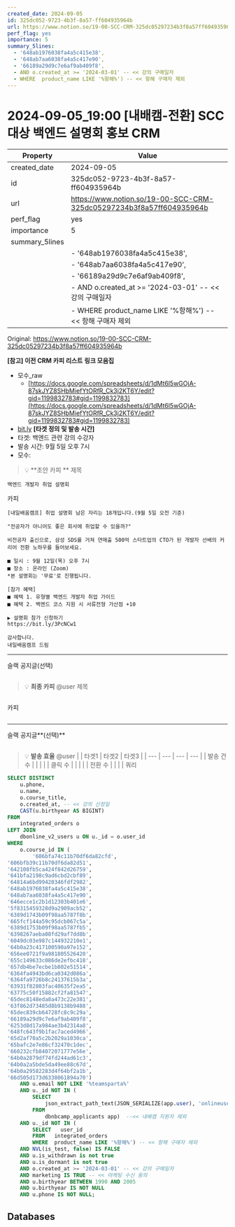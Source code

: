 ```yaml
---
created_date: 2024-09-05
id: 325dc052-9723-4b3f-8a57-ff604935964b
url: https://www.notion.so/19-00-SCC-CRM-325dc05297234b3f8a57ff604935964b
perf_flag: yes
importance: 5
summary_5lines:
  - '648ab1976038fa4a5c415e38',
  - '648ab7aa6038fa4a5c417e90',
  - '66189a29d9c7e6af9ab409f8',
  - AND o.created_at >= '2024-03-01' -- << 강의 구매일자
  - WHERE  product_name LIKE '%항해%') -- << 항해 구매자 제외
---
```


# 2024-09-05_19:00 [내배캠-전환] SCC 대상 백엔드 설명회 홍보 CRM

| Property | Value |
| --- | --- |
| created_date | 2024-09-05 |
| id | 325dc052-9723-4b3f-8a57-ff604935964b |
| url | https://www.notion.so/19-00-SCC-CRM-325dc05297234b3f8a57ff604935964b |
| perf_flag | yes |
| importance | 5 |
| summary_5lines | |
|  | - '648ab1976038fa4a5c415e38', |
|  | - '648ab7aa6038fa4a5c417e90', |
|  | - '66189a29d9c7e6af9ab409f8', |
|  | - AND o.created_at >= '2024-03-01' -- << 강의 구매일자 |
|  | - WHERE  product_name LIKE '%항해%') -- << 항해 구매자 제외 |

Original: https://www.notion.so/19-00-SCC-CRM-325dc05297234b3f8a57ff604935964b

**[참고] 이전 CRM 카피 리스트**
**링크 모음집**
- 모수_raw
  - [https://docs.google.com/spreadsheets/d/1dMt6l5wGOjA-87skJYZ8SHbMiefYtORfR_Ck3j2KT6Y/edit?gid=1199832783#gid=1199832783](https://docs.google.com/spreadsheets/d/1dMt6l5wGOjA-87skJYZ8SHbMiefYtORfR_Ck3j2KT6Y/edit?gid=1199832783#gid=1199832783)
- [bit.ly](http://bit.ly/)
**[타겟 정의 및 발송 시간]**
- 타겟: 백엔드 관련 강의 수강자
- 발송 시간: 9월 5일 오후 7시
- 모수: 
> 💡 **초안 카피 **
제목
```plain text
백엔드 개발자 취업 설명회 
```
카피
```plain text
[내일배움캠프] 취업 설명회 남은 자리는 18개입니다.(9월 5일 오전 기준)

"전공자가 아니어도 좋은 회사에 취업할 수 있을까?"

비전공자 출신으로, 삼성 SDS를 거쳐 연매출 500억 스타트업의 CTO가 된 개발자 선배의 커리어 전환 노하우를 들어보세요.

■ 일시 : 9월 12일(목) 오후 7시
■ 장소 : 온라인 (Zoom)
*본 설명회는 '무료'로 진행됩니다.

[참가 혜택]
■ 혜택 1. 유형별 백엔드 개발자 취업 가이드
■ 혜택 2. 백엔드 코스 지원 시 서류전형 가산점 +10

▶ 설명회 참가 신청하기
https://bit.ly/3PcNCw1

감사합니다.
내일배움캠프 드림
```

---
슬랙 공지글(선택)
```plain text

```
> 💡 **최종 카피** @user 
제목
```plain text

```
카피
```plain text

```

---
슬랙 공지글**(선택)**
```plain text

```
> 💡 **발송 효율** @user 
|  | 타겟1 | 타겟2 | 타겟3 |
| --- | --- | --- | --- |
| 발송 건수 |  |  |  |
| 클릭 수  |  |  |  |
| 전환 수 |  |  |  |
쿼리
```sql
SELECT DISTINCT 
    u.phone, 
    u.name, 
    o.course_title,
    o.created_at, -- << 강의 신청일
    CAST(u.birthyear AS BIGINT)
FROM 
    integrated_orders o
LEFT JOIN 
    dbonline_v2_users u ON u._id = o.user_id
WHERE 
    o.course_id IN (
        '606bfa74c11b70df6da82cfd',
'606bfb39c11b70df6da82d51',
'642108fb5ca424f842d26759',
'641bfa2198c9ad6cbd2cbf89',
'64814a6bd99420346fdf2982',
'648ab1976038fa4a5c415e38',
'648ab7aa6038fa4a5c417e90',
'646ecce1c2b1d12303b401e6',
'5f8315459328d9a2909acb52',
'6389d1743b09f98aa5787f8b',
'665fcf144a59c95dcb067c5a',
'6389d1753b09f98aa5787fb5',
'6398267aeba08fd29af7dd8b',
'6049dc03e987c144932210e1',
'64b0a23c417100590a97e152',
'656ee0721f9a981805526420',
'655c149633c086de2efbc418',
'657db4be7ecbe1b802e51514',
'6364fa4943bd6ca0342d086a',
'6364fa9726b8c24137615b3a',
'63931f82803fac40635f2ea5',
'63775c50f15882cf2fa81547',
'65dec8148eda8a473c22e381',
'63f862d73485d8b9138b9488',
'65dec839cb64728fc8c9c29a',
'66189a29d9c7e6af9ab409f8',
'6253d8d17a984ae3b42314a8',
'648fc643f9b1fac7aced4966',
'65d2af70a5c2b2029a1030ca',
'65bafc2e7e86cf32470c1dec',
'660232cfb84072071777e56e',
'64b0a2879df74fd244ad61c3',
'64b0a2a5bde5da49ee88c67d',
'64b0a29582283d4f64bf2a1b',
'66d505d173d6338061894a70')
    AND u.email NOT LIKE '%teamsparta%' 
    AND u._id NOT IN (
        SELECT 
            json_extract_path_text(JSON_SERIALIZE(app.user), 'onlineuserid') AS onlineuserid 
        FROM 
            dbnbcamp_applicants app)  --<< 내배캠 지원자 제외
    AND u._id NOT IN (
        SELECT   user_id 
        FROM   integrated_orders 
        WHERE  product_name LIKE '%항해%') -- << 항해 구매자 제외
    AND NVL(is_test, false) IS FALSE
    AND u.is_withdrawn is not true 
    AND u.is_dormant is not true
    AND o.created_at >= '2024-03-01' -- << 강의 구매일자
    AND marketing IS TRUE -- << 마케팅 수신 동의
    AND u.birthyear BETWEEN 1990 AND 2005
    AND u.birthyear IS NOT NULL
    AND u.phone IS NOT NULL;
```

## Databases
